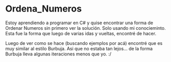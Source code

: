 # Ordena_Numeros

Estoy aprendiendo a programar en C# y quise encontrar una forma de Ordenar Numeros sin primero ver la solución. Solo usando mi conocieminto. Esta fue la forma que luego de varias idas y vueltas, encontré de hacer.

Luego de ver como se hace (buscando ejemplos por acá) encontré que es muy similar al estilo Burbuja.
Asi que no estaba tan lejos... de la forma Burbuja lleva algunas iteraciones menos que yo. :/

